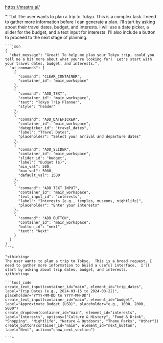https://mastra.ai/

"```txt
<thinking>
The user wants to plan a trip to Tokyo. This is a complex task.  I need to gather more information before I can generate a plan.  I'll start by asking about their travel dates, budget, and interests.  I will use a date picker, a slider for the budget, and a text input for interests.  I'll also include a button to proceed to the next stage of planning.
</thinking>
```
```json
{
  "chat_message": "Great! To help me plan your Tokyo trip, could you tell me a bit more about what you're looking for?  Let's start with your travel dates, budget, and interests.",
  "ui_commands": [
    {
      "command": "CLEAR_CONTAINER",
      "container_id": "main_workspace"
    },
    {
      "command": "ADD_TEXT",
      "container_id": "main_workspace",
      "text": "Tokyo Trip Planner",
      "style": "header"
    },
    {
      "command": "ADD_DATEPICKER",
      "container_id": "main_workspace",
      "datepicker_id": "travel_dates",
      "label": "Travel Dates",
      "placeholder": "Select your arrival and departure dates"
    },
    {
      "command": "ADD_SLIDER",
      "container_id": "main_workspace",
      "slider_id": "budget",
      "label": "Budget ($)",
      "min_val": 500,
      "max_val": 5000,
      "default_val": 1500
    },
    {
      "command": "ADD_TEXT_INPUT",
      "container_id": "main_workspace",
      "text_input_id": "interests",
      "label": "Interests (e.g., temples, museums, nightlife)",
      "placeholder": "Enter your interests"
    },
    {
      "command": "ADD_BUTTON",
      "container_id": "main_workspace",
      "button_id": "next",
      "text": "Next"
    }
  ]
}
```"

"<thinking>
The user wants to plan a trip to Tokyo.  This is a broad request. I need to gather more information to build a useful interface.  I'll start by asking about trip dates, budget, and interests.
</thinking>

```tool_code
create_text_input(container_id="main", element_id="trip_dates", label="Trip Dates (e.g., 2024-03-15 to 2024-03-22)", placeholder="YYYY-MM-DD to YYYY-MM-DD")
create_text_input(container_id="main", element_id="budget", label="Approximate Budget (USD)", placeholder="e.g., 1000, 2000, 5000")
create_dropdown(container_id="main", element_id="interests", label="Interests", options=["Culture & History", "Food & Drink", "Shopping", "Nightlife", "Nature & Outdoors", "Theme Parks", "Other"])
create_button(container_id="main", element_id="next_button", label="Next", action="show_next_section")

```"